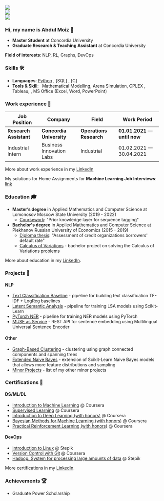![](https://komarev.com/ghpvc/?username=dayyass&color=6aa6f8)<br>
![](https://img.shields.io/github/followers/dayyass?style=social)<br>
![](https://img.shields.io/github/stars/dayyass?style=social)<br>
<!-- [![](https://img.shields.io/badge/-Follow-black?style=social&logo=Linkedin)](https://www.linkedin.com/in/dayyass) -->
<!-- [![](https://img.shields.io/twitter/follow/d_ayyass?style=social&label=Follow)](https://twitter.com/d_ayyass) -->

### Hi, my name is Abdul Moiz 👋 
- **Master Student** at Concordia University
- **Graduate Research & Teaching Assistant** at Concordia University

**Field of interests**: NLP, RL, Graphs, DevOps

### Skills 🛠️
- **Languages**:        [Python](https://coursera.org/share/5180d04d5e9b60cfe7b5a54281de9dd5) , [SQL] , [C]
- **Tools & Skill**: &nbsp;  Mathematical Modelling, Arena Simulation, CPLEX , Tableau, , MS Office (Excel, Word, PowerPoint)
 
### Work experience 👔
| Job Position          | Company        | Field                           | Work Period                |
| --------------------- | -------------- | ------------------------------- | -------------------------- |
| **Research Assistant**| **Concordia University**    | **Operations Research**      | **01.01.2021 — until now** |
| Industrial Intern     | Business Innovation Labs | Industrial         | 01.02.2021 — 30.04.2021    |
 
More about work experience in my [LinkedIn](https://www.linkedin.com/in/ansari18//)

My solutions for Home Assignments for **Machine Learning Job Interviews**: [link](https://github.com/dayyass/ml-interviews)

### Education 🎓
- **Master’s degree** in Applied Mathematics and Computer Science at Lomonosov Moscow State University (2019 - 2022)
  - [Coursework](https://github.com/dayyass/prior-knowledge-layer-for-sequence-tagging): "Prior knowledge layer for sequence tagging"
- **Bachelor's degree** in Applied Mathematics and Computer Science at Plekhanov Russian University of Economics (2015 - 2019)
  - [Diploma thesis](https://github.com/dayyass/bachelor-diploma): "Assessment of credit organizations borrowers' default rate"
  - [Calculus of Variations](https://github.com/dayyass/calculus-of-variations) - bachelor project on solving the Calculus of Variations problems

More about education in my [LinkedIn](https://www.linkedin.com/in/dayyass/).

### Projects 🐾
#### NLP
- [Text Classification Baseline](https://github.com/dayyass/text-classification-baseline) - pipeline for building text classification TF-IDF + LogReg baselines
- [Latent Semantic Analysis](https://github.com/dayyass/latent-semantic-analysis) - pipeline for training LSA models using Scikit-Learn
- [PyTorch NER](https://github.com/dayyass/pytorch-ner) - pipeline for training NER models using PyTorch
- [MUSE as Service](https://github.com/dayyass/muse-as-service) - REST API for sentence embedding using Multilingual Universal Sentence Encoder
#### Other
- [Graph-Based Clustering](https://github.com/dayyass/graph-based-clustering) - clustering using graph connected components and spanning trees
- [Extended Naive Bayes](https://github.com/dayyass/extended-naive-bayes) - extension of Scikit-Learn Naive Bayes models that allows more feature distributions and sampling
- [Minor Projects](https://github.com/dayyass/minor-projects) - list of my other minor projects

<!--
### Contributions 💡
- [GAN for Tabular Data](https://github.com/Diyago/GAN-for-tabular-data) - GANs for tabular data
- [Grokking Algorithms](https://github.com/egonSchiele/grokking_algorithms) - excellent, fully illustrated book about algorithms
- [AllenNLP Guide](https://github.com/allenai/allennlp-guide) - code and material for the AllenNLP Guide
<!-- - [Simple ELMo](https://github.com/ltgoslo/simple_elmo) - simple library to work with pre-trained ELMo models in TensorFlow -->
<!-- - [Made With ML](https://github.com/GokuMohandas/MadeWithML) - applied ML and MLOps courses -->

 
### Certifications 📜
#### DS/ML/DL
- [Introduction to Machine Learning](https://www.coursera.org/account/accomplishments/certificate/DPLHFXLT94L5) @ Coursera
- [Supervised Learning](https://www.coursera.org/account/accomplishments/certificate/AQTVYCMJEHRU) @ Coursera
- [Introduction to Deep Learning (with honors)](https://www.coursera.org/account/accomplishments/certificate/D4VMH74AJHHK) @ Coursera
- [Bayesian Methods for Machine Learning (with honors)](https://www.coursera.org/account/accomplishments/certificate/5R62SGB3G6GF) @ Coursera
- [Practical Reinforcement Learning (with honors)](https://www.coursera.org/account/accomplishments/certificate/AUVVSHZFH7XZ) @ Coursera
#### DevOps
- [Introduction to Linux](https://stepik.org/cert/144831) @ Stepik
- [Version Control with Git](https://www.coursera.org/account/accomplishments/certificate/8NLLEX6PAFUM) @ Coursera
- [Hadoop. System for processing large amounts of data](https://stepik.org/cert/166893) @ Stepik

More certifications in my [LinkedIn](https://www.linkedin.com/in/dayyass/).
  

### Achievements 🏆
- Graduate Power Scholarship 
<!--
### Github Stats ⭐
[![Dani El-Ayyass' github stats](https://github-readme-stats.vercel.app/api?username=dayyass&show_icons=true&theme=tokyonight)](https://github.com/anuraghazra/github-readme-stats)
-->
<!--
**ansarimoiz/ansarimoiz** is a ✨ _special_ ✨ repository because its `README.md` (this file) appears on your GitHub profile.

Here are some ideas to get you started:

- 🔭 I’m currently working on ...
- 🌱 I’m currently learning ...
- 👯 I’m looking to collaborate on ...
- 🤔 I’m looking for help with ...
- 💬 Ask me about ...
- 📫 How to reach me: ...
- 😄 Pronouns: ...
- ⚡ Fun fact: ...
-->
